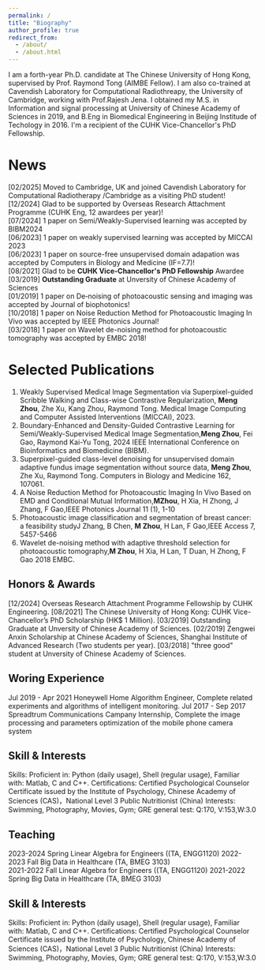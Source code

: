 ```yaml
---
permalink: /
title: "Biography"
author_profile: true
redirect_from: 
  - /about/
  - /about.html
---
```


I am a forth-year Ph.D. candidate at The Chinese University of Hong Kong, supervised by Prof. Raymond Tong (AIMBE Fellow). I am also co-trained at Cavendish Laboratory for Computational Radiothreapy, the University of Cambridge, working with Prof.Rajesh Jena. I obtained my M.S. in Information and signal processing at University of Chinese Academy of Sciences in 2019, and B.Eng in Biomedical Engineering in Beijing Institude of Techology in 2016. I'm a recipient of the CUHK Vice-Chancellor's PhD Fellowship.

News
======
[02/2025] Moved to Cambridge, UK and joined Cavendish Laboratory for Computational Radiotherapy /Cambridge as a visiting PhD student!  
[12/2024] Glad to be supported by Overseas Research Attachment Programme (CUHK Eng, 12 awardees per year)!  
[07/2024] 1 paper on Semi/Weakly-Supervised learning was accepted by BIBM2024  
[06/2023] 1 paper on weakly supervised learning was accepted by MICCAI 2023  
[06/2023] 1 paper on source-free unsupervised domain adapation was accepted by Computers in Biology and Medicine (IF=7.7)!  
[08/2021] Glad to be **CUHK Vice-Chancellor's PhD Fellowship** Awardee  
[03/2019] **Outstanding Graduate** at Unversity of Chinese Academy of Sciences  
[01/2019] 1 paper on De‐noising of photoacoustic sensing and imaging was accepted by Journal of biophotonics!  
[10/2018] 1 paper on Noise Reduction Method for Photoacoustic Imaging In Vivo was accepted by IEEE Photonics Journal!  
[03/2018] 1 paper on Wavelet de-noising method for photoacoustic tomography was accepted by EMBC 2018!


Selected Publications
======

1. Weakly Supervised Medical Image Segmentation via Superpixel-guided Scribble Walking and Class-wise Contrastive Regularization, **Meng Zhou**, Zhe Xu, Kang Zhou, Raymond Tong. Medical Image Computing and Computer Assisted Interventions (MICCAI), 2023.
2. Boundary-Enhanced and Density-Guided Contrastive Learning for Semi/Weakly-Supervised Medical Image Segmentation,**Meng Zhou**, Fei Gao, Raymond Kai-Yu Tong, 2024 IEEE International Conference on Bioinformatics and Biomedicine (BIBM).
3. Superpixel-guided class-level denoising for unsupervised domain adaptive fundus image segmentation without source data, **Meng Zhou**, Zhe Xu, Raymond Tong. Computers in Biology and Medicine 162, 107061.
4. A Noise Reduction Method for Photoacoustic Imaging In Vivo Based on EMD and Conditional Mutual Information,**MZhou**, H Xia, H Zhong, J Zhang, F Gao,IEEE Photonics Journal 11 (1), 1-10
5. Photoacoustic image classification and segmentation of breast cancer: a feasibility studyJ Zhang, B Chen, **M Zhou**, H Lan, F Gao,IEEE Access 7, 5457-5466
6. Wavelet de-noising method with adaptive threshold selection for photoacoustic tomography,**M Zhou**, H Xia, H Lan, T Duan, H Zhong, F Gao
2018 EMBC.


Honors & Awards
------
[12/2024] Overseas Research Attachment Programme Fellowship by CUHK Engineering.
[08/2021] The Chinese University of Hong Kong: CUHK Vice-Chancellor’s PhD Scholarship (HK$ 1 Million).
[03/2019] Outstanding Graduate at Unversity of Chinese Academy of Sciences.
[02/2019] Zengwei Anxin Scholarship at Chinese Academy of Sciences, Shanghai Institute of Advanced Research (Two students per year).
[03/2018] "three good" student at Unversity of Chinese Academy of Sciences.

Woring Experience
------
Jul 2019 - Apr 2021 Honeywell Home Algorithm Engineer, Complete related experiments and algorithms of intelligent monitoring.
Jul 2017 - Sep 2017 Spreadtrum Communications Campany Internship, Complete the image processing and parameters optimization of the mobile phone camera system

Skill & Interests
------
Skills: Proficient in: Python (daily usage), Shell (regular usage), Familiar with: Matlab, C and C++.
Certifications: Certified Psychological Counselor Certificate issued by the Institute of Psychology, Chinese Academy of Sciences (CAS)，National Level 3 Public Nutritionist (China)
Interests: Swimming, Photography, Movies, Gym;
GRE general test: Q:170, V:153,W:3.0

Teaching
------
2023-2024 Spring Linear Algebra for Engineers ((TA, ENGG1120)
2022-2023	Fall	Big Data in Healthcare (TA, BMEG 3103)	
2021-2022 Fall  Linear Algebra for Engineers ((TA, ENGG1120)
2021-2022	Spring	Big Data in Healthcare (TA, BMEG 3103)

Skill & Interests
------
Skills: Proficient in: Python (daily usage), Shell (regular usage), Familiar with: Matlab, C and C++.
Certifications: Certified Psychological Counselor Certificate issued by the Institute of Psychology, Chinese Academy of Sciences (CAS)，National Level 3 Public Nutritionist (China)
Interests: Swimming, Photography, Movies, Gym;
GRE general test: Q:170, V:153,W:3.0
